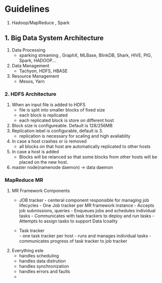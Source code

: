 # Guidelines
1. Hadoop/MapReduce , Spark 


## 1. Big Data System Architecture 
1. Data Processing 
    - sparking streaming , GraphX, MLBase, BlinkDB, Shark, HIVE, PIG, Spark, HADOOP...
2. Data Management
    - Tachyon, HDFS, HBASE 
3. Resource Management 
    - Mesos, Yarn
    
### 2. HDFS Architecture 
1. When an input file is added to HDFS 
    - file is split into smaller blocks of fixed size 
    - each block is replicated 
    - each replicated block is store on different host 
2. Block size is configureable. Default is 128/256MB 
3. Replication lebel is configurable, default is 3. 
    - replication is necessary for scaling and high avaliablity 
4. In case a host crashes or is removed 
    - all blocks on that host are automatically replicated to other hosts 
5. In case a host is added 
    - Blocks will be relanced so that some blocks from other hosts will be placed on the new host. 
6. master node(namenode daemon) -> data daemon
### MapReduce MR 
1. MR Framework Components 
    - JOB tracker 
            - centeral component responsible for managing job lifecycles 
            - One Job tracker per MR framework instance 
            - Accepts job submissions, queries 
            - Enqueues jobs and schedules individual tasks 
            - Communicates with task trackers to deploy and run tasks 
            - Attempts to assign tasks to support Data lcoality 
       
    - Task tracker  
            - one task tracker per host 
            - runs and manages individual tasks 
            - communicates progress of task tracker to job tracker 
2. Everything esle 
    - handles scheduling 
    - handles data distrution 
    - handles synchronization 
    - handles errors and faults 
    -
